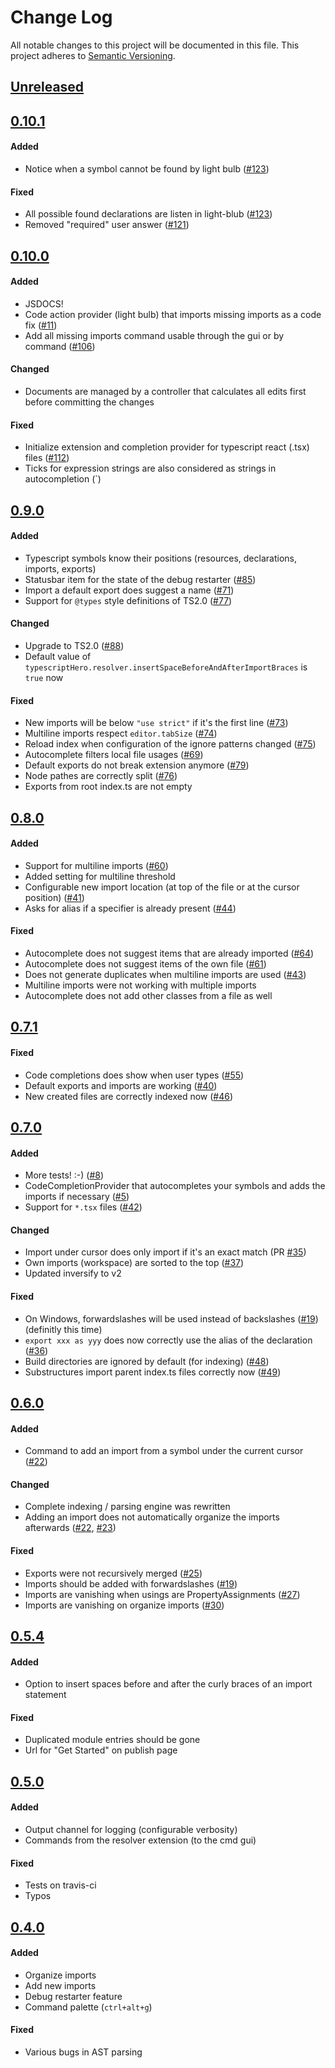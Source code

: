 # Change Log
All notable changes to this project will be documented in this file.
This project adheres to [Semantic Versioning](http://semver.org/).

## [Unreleased]

## [0.10.1]
#### Added
- Notice when a symbol cannot be found by light bulb ([#123](https://github.com/buehler/typescript-hero/issues/123))

#### Fixed
- All possible found declarations are listen in light-blub ([#123](https://github.com/buehler/typescript-hero/issues/123))
- Removed "required" user answer ([#121](https://github.com/buehler/typescript-hero/issues/121))

## [0.10.0]
#### Added
- JSDOCS!
- Code action provider (light bulb) that imports missing imports as a code fix ([#11](https://github.com/buehler/typescript-hero/issues/11))
- Add all missing imports command usable through the gui or by command ([#106](https://github.com/buehler/typescript-hero/issues/106))

#### Changed
- Documents are managed by a controller that calculates all edits first before committing the changes

#### Fixed
- Initialize extension and completion provider for typescript react (.tsx) files ([#112](https://github.com/buehler/typescript-hero/pull/112))
- Ticks for expression strings are also considered as strings in autocompletion (`)

## [0.9.0]
#### Added
- Typescript symbols know their positions (resources, declarations, imports, exports)
- Statusbar item for the state of the debug restarter ([#85](https://github.com/buehler/typescript-hero/issues/85))
- Import a default export does suggest a name ([#71](https://github.com/buehler/typescript-hero/issues/71))
- Support for `@types` style definitions of TS2.0 ([#77](https://github.com/buehler/typescript-hero/issues/77))

#### Changed
- Upgrade to TS2.0 ([#88](https://github.com/buehler/typescript-hero/issues/88))
- Default value of `typescriptHero.resolver.insertSpaceBeforeAndAfterImportBraces` is `true` now

#### Fixed
- New imports will be below `"use strict"` if it's the first line ([#73](https://github.com/buehler/typescript-hero/issues/73))
- Multiline imports respect `editor.tabSize` ([#74](https://github.com/buehler/typescript-hero/issues/74))
- Reload index when configuration of the ignore patterns changed ([#75](https://github.com/buehler/typescript-hero/issues/75))
- Autocomplete filters local file usages ([#69](https://github.com/buehler/typescript-hero/issues/69))
- Default exports do not break extension anymore ([#79](https://github.com/buehler/typescript-hero/issues/79))
- Node pathes are correctly split ([#76](https://github.com/buehler/typescript-hero/issues/76))
- Exports from root index.ts are not empty

## [0.8.0]
#### Added
- Support for multiline imports ([#60](https://github.com/buehler/typescript-hero/issues/60))
- Added setting for multiline threshold
- Configurable new import location (at top of the file or at the cursor position) ([#41](https://github.com/buehler/typescript-hero/issues/41))
- Asks for alias if a specifier is already present ([#44](https://github.com/buehler/typescript-hero/issues/44))

#### Fixed
- Autocomplete does not suggest items that are already imported ([#64](https://github.com/buehler/typescript-hero/issues/64))
- Autocomplete does not suggest items of the own file ([#61](https://github.com/buehler/typescript-hero/issues/61))
- Does not generate duplicates when multiline imports are used ([#43](https://github.com/buehler/typescript-hero/issues/43))
- Multiline imports were not working with multiple imports
- Autocomplete does not add other classes from a file as well

## [0.7.1]
#### Fixed
- Code completions does show when user types ([#55](https://github.com/buehler/typescript-hero/issues/55))
- Default exports and imports are working ([#40](https://github.com/buehler/typescript-hero/issues/40))
- New created files are correctly indexed now ([#46](https://github.com/buehler/typescript-hero/issues/46))

## [0.7.0]
#### Added
- More tests! :-) ([#8](https://github.com/buehler/typescript-hero/issues/8))
- CodeCompletionProvider that autocompletes your symbols and adds the imports if necessary ([#5](https://github.com/buehler/typescript-hero/issues/5))
- Support for `*.tsx` files ([#42](https://github.com/buehler/typescript-hero/issues/42))

#### Changed
- Import under cursor does only import if it's an exact match (PR [#35](https://github.com/buehler/typescript-hero/pull/35))
- Own imports (workspace) are sorted to the top ([#37](https://github.com/buehler/typescript-hero/issues/37))
- Updated inversify to v2

#### Fixed
- On Windows, forwardslashes will be used instead of backslashes ([#19](https://github.com/buehler/typescript-hero/issues/19)) (definitly this time)
- `export xxx as yyy` does now correctly use the alias of the declaration ([#36](https://github.com/buehler/typescript-hero/issues/36))
- Build directories are ignored by default (for indexing) ([#48](https://github.com/buehler/typescript-hero/issues/48))
- Substructures import parent index.ts files correctly now ([#49](https://github.com/buehler/typescript-hero/issues/49))

## [0.6.0]
#### Added
- Command to add an import from a symbol under the current cursor ([#22](https://github.com/buehler/typescript-hero/issues/22))

#### Changed
- Complete indexing / parsing engine was rewritten
- Adding an import does not automatically organize the imports afterwards ([#22](https://github.com/buehler/typescript-hero/issues/22), [#23](https://github.com/buehler/typescript-hero/issues/23))

#### Fixed
- Exports were not recursively merged ([#25](https://github.com/buehler/typescript-hero/issues/25))
- Imports should be added with forwardslashes ([#19](https://github.com/buehler/typescript-hero/issues/19))
- Imports are vanishing when usings are PropertyAssignments ([#27](https://github.com/buehler/typescript-hero/issues/27))
- Imports are vanishing on organize imports ([#30](https://github.com/buehler/typescript-hero/issues/30))

## [0.5.4]
#### Added
- Option to insert spaces before and after the curly braces of an import statement

#### Fixed
- Duplicated module entries should be gone
- Url for "Get Started" on publish page

## [0.5.0]
#### Added
- Output channel for logging (configurable verbosity)
- Commands from the resolver extension (to the cmd gui)

#### Fixed
- Tests on travis-ci
- Typos

## [0.4.0]
#### Added
- Organize imports
- Add new imports
- Debug restarter feature
- Command palette (`ctrl+alt+g`)

#### Fixed
- Various bugs in AST parsing


[Unreleased]: https://github.com/buehler/typescript-hero/compare/v0.10.1...master
[0.10.1]: https://github.com/buehler/typescript-hero/compare/v0.10.0...0.10.1
[0.10.0]: https://github.com/buehler/typescript-hero/compare/v0.9.0...v0.10.0
[0.9.0]: https://github.com/buehler/typescript-hero/compare/v0.8.0...v0.9.0
[0.8.0]: https://github.com/buehler/typescript-hero/compare/v0.7.1...v0.8.0
[0.7.1]: https://github.com/buehler/typescript-hero/compare/v0.7.0...v0.7.1
[0.7.0]: https://github.com/buehler/typescript-hero/compare/v0.6.0...v0.7.0
[0.6.0]: https://github.com/buehler/typescript-hero/compare/v0.5.4...v0.6.0
[0.5.4]: https://github.com/buehler/typescript-hero/compare/v0.5.0...v0.5.4
[0.5.0]: https://github.com/buehler/typescript-hero/compare/v0.4.0...v0.5.0
[0.4.0]: https://github.com/buehler/typescript-hero/tree/v0.4.0

